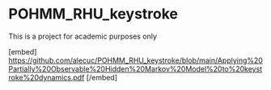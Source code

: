 # POHMM_RHU_keystroke
This is a project for academic purposes only

[embed] https://github.com/alecuc/POHMM_RHU_keystroke/blob/main/Applying%20Partially%20Observable%20Hidden%20Markov%20Model%20to%20keystroke%20dynamics.pdf [/embed]
